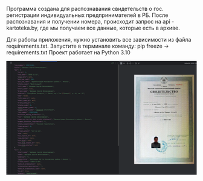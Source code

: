 Программа создана для распознавания свидетельств о гос. регистрации индивидуальных предпринимателей в РБ.
После распознавания и получении номера, происходит запрос на api - kartoteka.by, где мы получаем все данные, которые есть в архиве.

Для работы приложения, нужно установить все зависимости из файла requirements.txt. 
Запустите в терминале команду: pip freeze -> requirements.txt
Проект работает на Python 3.10


![img.png](img.png)